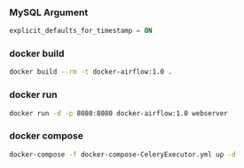 ### MySQL Argument
```sql
explicit_defaults_for_timestamp = ON
```

### docker build
```bash
docker build --rm -t docker-airflow:1.0 .
```

### docker run
```bash
docker run -d -p 8080:8080 docker-airflow:1.0 webserver
```

### docker compose
```bash
docker-compose -f docker-compose-CeleryExecutor.yml up -d
```